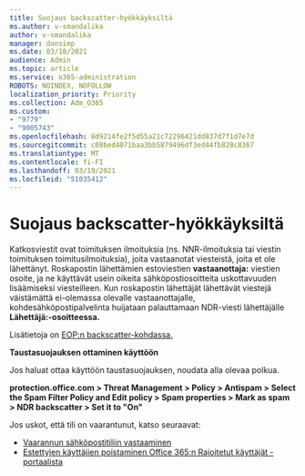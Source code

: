 ```yaml
---
title: Suojaus backscatter-hyökkäyksiltä
ms.author: v-smandalika
author: v-smandalika
manager: dansimp
ms.date: 03/18/2021
audience: Admin
ms.topic: article
ms.service: o365-administration
ROBOTS: NOINDEX, NOFOLLOW
localization_priority: Priority
ms.collection: Adm_O365
ms.custom:
- "9779"
- "9005743"
ms.openlocfilehash: 8d9214fe2f5d55a21c72296421dd837d7f1d7e7d
ms.sourcegitcommit: c08bed4071baa3bb5879496df3ed44fb828c8367
ms.translationtype: MT
ms.contentlocale: fi-FI
ms.lasthandoff: 03/19/2021
ms.locfileid: "51035412"
---
```

# <a name="protection-from-backscatter-attack"></a>Suojaus backscatter-hyökkäyksiltä

Katkosviestit ovat toimituksen ilmoituksia (ns. NNR-ilmoituksia tai viestin toimituksen toimitusilmoituksia), joita vastaanotat viesteistä, joita et ole lähettänyt. Roskapostin lähettämien estoviestien **vastaanottaja:** viestien osoite, ja ne käyttävät usein oikeita sähköpostiosoitteita uskottavuuden lisäämiseksi viesteilleen. Kun roskapostin lähettäjät lähettävät viestejä väistämättä ei-olemassa olevalle vastaanottajalle, kohdesähköpostipalvelinta huijataan palauttamaan NDR-viesti lähettäjälle **Lähettäjä:-osoitteessa.**

Lisätietoja on [EOP:n backscatter-kohdassa.](https://docs.microsoft.com/microsoft-365/security/office-365-security/backscatter-messages-and-eop)

**Taustasuojauksen ottaminen käyttöön**

Jos haluat ottaa käyttöön taustasuojauksen, noudata alla olevaa polkua.

**protection.office.com > Threat Management > Policy > Antispam > Select the Spam Filter Policy and Edit policy > Spam properties > Mark as spam > NDR backscatter > Set it to "On"**

Jos uskot, että tili on vaarantunut, katso seuraavat:

- [Vaarannun sähköpostitiliin vastaaminen](https://docs.microsoft.com/microsoft-365/security/office-365-security/responding-to-a-compromised-email-account)
- [Estettyjen käyttäjien poistaminen Office 365:n Rajoitetut käyttäjät -portaalista](https://docs.microsoft.com/microsoft-365/security/office-365-security/removing-user-from-restricted-users-portal-after-spam)



